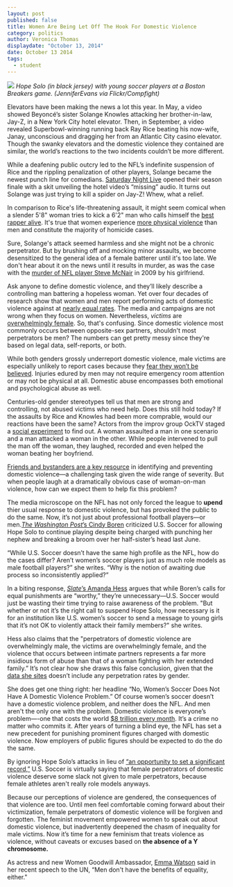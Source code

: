 ```yaml
---
layout: post
published: false
title: Women Are Being Let Off The Hook For Domestic Violence
category: politics
author: Veronica Thomas
displaydate: "October 13, 2014"
date: October 13 2014
tags: 
  - student
---
```


![](http://i57.tinypic.com/14m4a3n.jpg)
_Hope Solo (in black jersey) with young soccer players at a Boston Breakers game. (JenniferEvans via Flickr/Compfight)_

Elevators have been making the news a lot this year. In May, a video showed Beyoncé’s sister Solange Knowles attacking her brother-in-law, Jay-Z, in a New York City hotel elevator. Then, in September, a video revealed Superbowl-winning running back Ray Rice beating his now-wife, Janay, unconscious and dragging her from an Atlantic City casino elevator. Though the swanky elevators and the domestic violence they contained are similar, the world’s reactions to the two incidents couldn’t be more different. 

While a deafening public outcry led to the NFL’s indefinite suspension of Rice and the rippling penalization of other players, Solange became the newest punch line for comedians. [Saturday Night Live](http://variety.com/2014/tv/news/watch-saturday-night-love-jay-z-solange-knowles-spoof-1201185453/) opened their season finale with a skit unveiling the hotel video’s “missing” audio. It turns out Solange was just trying to kill a spider on Jay-Z! Whew, what a relief.

In comparison to Rice's life-threatening assault, it might seem comical when a slender 5'8" woman tries to kick a 6'2" man who calls himself the [best rapper alive](http://rap.genius.com/Jay-z-best-rapper-alive-lyrics). It's true that women experience [more physical violence](http://dahmw.org/wp-content/uploads/2008/12/Common-Myths-about-Intimate-Partner-Violence-against-Men2012.pdf) than men and constitute the majority of homicide cases. 

Sure, Solange's attack seemed harmless and she might not be a chronic perpetrator. But by brushing off and mocking minor assaults, we become desensitized to the general idea of a female batterer until it's too late. We don't hear about it on the news until it results in murder, as was the case with the [murder of NFL player Steve McNair](http://www.sportingnews.com/nfl/story/2014-07-03/steve-mcnair-killed-five-year-anniversary-july-4-2009-memorial-family-celebration-fred-mcnair-titans) in 2009 by his girlfriend. 

Ask anyone to define domestic violence, and they’ll likely describe a controlling man battering a hopeless woman. Yet over four decades of research show that women and men report performing acts of domestic violence against at [nearly equal rates](http://www.nij.gov/topics/crime/intimate-partner-violence/Pages/measuring.aspx). The media and campaigns are not wrong when they focus on women. Nevertheless, _victims_ are [overwhelmingly female](http://www.bjs.gov/content/pub/pdf/ndv0312.pdf). So, that's confusing. Since domestic violence most commonly occurs between opposite-sex partners, shouldn't most perpetrators be men? The numbers can get pretty messy since they're based on legal data, self-reports, or both.

While both genders grossly underreport domestic violence, male victims are especially unlikely to report cases because they [fear they won’t be believed](http://www.theguardian.com/commentisfree/2014/mar/12/domestic-violence-male-victims-embarrassment). Injuries edured by men may not require emergency room attention or may not be physical at all. Domestic abuse encompasses both emotional and psychological abuse as well.

Centuries-old gender stereotypes tell us that men are strong and controlling, not abused victims who need help. Does this still hold today? If the assaults by Rice and Knowles had been more comprable, would our reactions have been the same? Actors from the improv group OckTV staged a [social experiment](http://www.today.com/news/domestic-violence-social-experiment-what-would-you-do-2D80191075) to find out. A woman assaulted a man in one scenario and a man attacked a woman in the other. While people intervened to pull the man off the woman, they laughed, recorded and even helped the woman beating her boyfriend.

[Friends and bystanders are a key resource](http://cms350.com/politics/keeping-an-arm-s-length-colleges-not-doing-much-to-address-dating-violence.html) in identifying and preventing domestic violence—a challenging task given the wide range of severity. But when people laugh at a dramatically obvious case of woman-on-man violence, how can we expect them to help fix this problem?

The media microscope on the NFL has not only forced the league to **upend** thier usual response to domestic violence, but has provoked the public to do the same. Now, it’s not just about professional football players—or men.[_The Washington Post_’s Cindy Boren](http://www.washingtonpost.com/blogs/early-lead/wp/2014/09/19/hope-solo-and-the-domestic-violence-case-no-one-is-talking-about/) criticized U.S. Soccer for allowing Hope Solo to continue playing despite being charged with punching her nephew and breaking a broom over her half-sister’s head last June. 

“While U.S. Soccer doesn’t have the same high profile as the NFL, how do the cases differ? Aren’t women’s soccer players just as much role models as male football players?” she writes. “Why is the notion of awaiting due process so inconsistently applied?” 

In a biting response, [_Slate_’s Amanda Hess](http://www.slate.com/articles/double_x/doublex/2014/09/hope_solo_domestic_violence_it_is_very_very_stupid_to_compare_the_soccer.html) argues that while Boren’s calls for equal punishments are “worthy,” they’re unnecessary—U.S. Soccer would just be wasting their time trying to raise awareness of the problem. "But whether or not it’s the right call to suspend Hope Solo, how necessary is it for an institution like U.S. women’s soccer to send a message to young girls that it’s not OK to violently attack their family members?" she writes.

Hess also claims that the "perpetrators of domestic violence are overwhelmingly male, the victims are overwhelmingly female, and the violence that occurs between intimate partners represents a far more insidious form of abuse than that of a woman fighting with her extended family.” It’s not clear how she draws this false conclusion, given that the [data she sites](http://www.bjs.gov/content/pub/pdf/ipvus.pdf) doesn’t include any perpetration rates by gender. 

She does get one thing right: her headline “No, Women’s Soccer Does Not Have A Domestic Violence Problem.” Of course women’s soccer doesn’t have a domestic violence problem, and neither does the NFL. And men aren't the only one with the problem. Domestic violence is everyone’s problem—-one that costs the world [$8 trillion every month](http://freakonomics.com/2014/10/02/108967/). It’s a crime no matter who commits it. After years of turning a blind eye, the NFL has set a new precedent for punishing prominent figures charged with domestic violence. Now employers of public figures should be expected to do the do the same. 

By ignoring Hope Solo’s attacks in lieu of [“an opportunity to set a significant record,”](http://espn.go.com/espnw/news-commentary/article/11553070/why-hope-solo-suspended-team-usa-immediately) U.S. Soccer is virtually saying that female perpetrators of domestic violence deserve some slack not given to male perpetrators, because female athletes aren't really role models anyways. 

Because our perceptions of violence are gendered, the consequences of that violence are too. Until men feel comfortable coming forward about their victimization, female perpetrators of domestic violence will be forgiven and forgotten. The feminist movement empowered women to speak out about domestic violence, but inadvertently deepened the chasm of inequality for male victims. Now it’s time for a new feminism that treats violence as violence, without caveats or excuses based on **the absence of a Y chromosome.**

As actress and new Women Goodwill Ambassador, [Emma Watson](http://www.eonline.com/news/581276/emma-watson-gives-emotional-powerful-speech-at-u-n-about-gender-inequality-check-out-a-transcript-and-a-video) said in her recent speech to the UN, “Men don't have the benefits of equality, either."